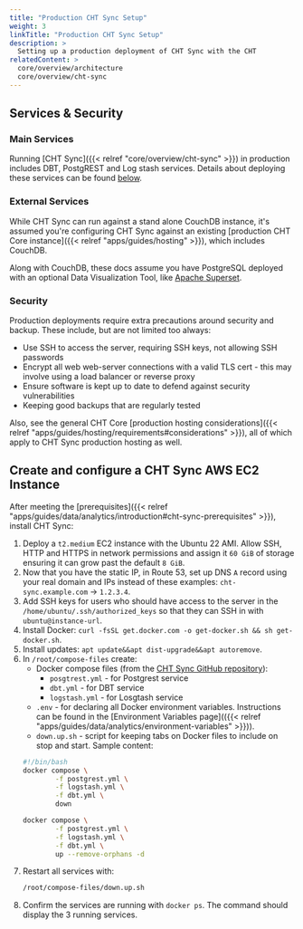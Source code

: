 ```yaml
---
title: "Production CHT Sync Setup"
weight: 3
linkTitle: "Production CHT Sync Setup"
description: >
  Setting up a production deployment of CHT Sync with the CHT
relatedContent: >
  core/overview/architecture
  core/overview/cht-sync
---
```



##  Services & Security

### Main Services

Running [CHT Sync]({{< relref "core/overview/cht-sync" >}}) in production includes DBT, PostgREST and Log stash services.  Details about deploying these services can be found [below](#create-and-configure-a-cht-sync-aws-ec2-instance).   

### External Services

While CHT Sync can run against a stand alone CouchDB instance, it's assumed you're configuring CHT Sync against an existing [production CHT Core instance]({{< relref "apps/guides/hosting" >}}), which includes CouchDB. 

Along with CouchDB, these docs assume you have PostgreSQL deployed with an optional Data Visualization Tool, like [Apache Superset](https://superset.apache.org/).

### Security

Production deployments require extra precautions around security and backup.   These include, but are not limited too always:
* Use SSH to access the server,  requiring SSH keys, not allowing SSH passwords
* Encrypt all web web-server connections with a valid TLS cert - this may involve using a load balancer or reverse proxy
* Ensure software is kept up to date to defend against security vulnerabilities
* Keeping good backups that are regularly tested

 Also, see the general CHT Core [production hosting considerations]({{< relref "apps/guides/hosting/requirements#considerations" >}}), all of which apply to CHT Sync production hosting as well.

## Create and configure a CHT Sync AWS EC2 Instance 

After meeting the [prerequisites]({{< relref "apps/guides/data/analytics/introduction#cht-sync-prerequisites" >}}), install CHT Sync:

1. Deploy a `t2.medium` EC2 instance with the Ubuntu 22 AMI. Allow SSH, HTTP and HTTPS in network permissions and assign it `60 GiB` of storage ensuring it can grow past the default `8 GiB`.
2. Now that you have the static IP, in Route 53, set up DNS `A` record using your real domain and IPs instead of these examples: `cht-sync.example.com` -> `1.2.3.4`.
3. Add SSH keys for users who should have access to the server in the `/home/ubuntu/.ssh/authorized_keys` so that they can SSH in with `ubuntu@instance-url`.
4. Install Docker: `curl -fsSL get.docker.com -o get-docker.sh && sh get-docker.sh`.
5. Install updates: `apt update&&apt dist-upgrade&&apt autoremove`.
6. In `/root/compose-files` create:
   * Docker compose files (from the [CHT Sync GitHub repository](https://github.com/medic/cht-sync)): 
      * `posgtrest.yml` - for Postgrest service
      * `dbt.yml` - for DBT service
      * `logstash.yml` - for Losgtash service
   * `.env` - for declaring all Docker environment variables. Instructions can be found in the [Environment Variables page](({{< relref "apps/guides/data/analytics/environment-variables" >}})).
   * `down.up.sh` - script for keeping tabs on Docker files to include on stop and start. Sample content:
    ```bash
    #!/bin/bash
    docker compose \
            -f postgrest.yml \
            -f logstash.yml \
            -f dbt.yml \
            down

    docker compose \
            -f postgrest.yml \
            -f logstash.yml \
            -f dbt.yml \
            up --remove-orphans -d
    ```       
7. Restart all services with:
    ```bash
    /root/compose-files/down.up.sh
    ```
8. Confirm the services are running with `docker ps`. The command should display the 3 running services. 
